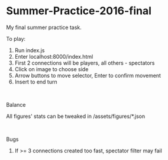 # Summer-Practice-2016-final
My final summer practice task.

<p>To play:</p>
<ol>
  <li> Run index.js
  <li> Enter localhost:8000/index.html
  <li> First 2 connections will be players, all others - spectators
  <li> Click on image to choose side
  <li> Arrow buttons to move selector, Enter to confirm movement
  <li> Insert to end turn
</ol>
<br>
<p>Balance</p>
<p>All figures' stats can be tweaked in /assets/figures/*.json</p>
<br>
<p>Bugs</p>
<ol>
  <li> If >= 3 connections created too fast, spectator filter may fail
</ol>
